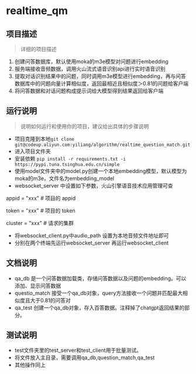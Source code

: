 # realtime_qm
## 项目描述
>  详细的项目描述
1. 创建问答数据库，默认使用moka的m3e模型对问题进行embedding
2. 服务端接收音频数据，调用火山流式语音识别api进行实时语音识别
3. 提取对话识别结果中的问题，同时调用m3e模型进行embedding，再与问答数据库中的问题向量计算相似度，返回最相近且相似度＞0.81的问题给客户端
4. 将问答数据和对话问题构成提示词给大模型得到结果返回给客户端


## 运行说明
> 说明如何运行和使用你的项目，建议给出具体的步骤说明
* 项目克隆到本地```git clone git@codeup.aliyun.com:yiliang/algorithm/realtime_question_match.git```
* 进入项目文件夹
* 安装依赖 ```pip install -r requirements.txt -i https://pypi.tuna.tsinghua.edu.cn/simple```
* 使用model文件夹中的model.py创建一个本地embedding模型，默认模型为moka的m3e，文件名为embedding_model
* websocket_server 中设置如下参数，火山引擎语音技术应用管理可查

appid = "xxx"    # 项目的 appid

token = "xxx"    # 项目的 token

cluster = "xxx"  # 请求的集群

* 将websocket_client.py中audio_path 设置为本地音频文件地址即可
* 分别在两个终端先运行websocket_server 再运行websocket_client


## 文档说明
* qa_db 是一个问答数据加载类，存储问答数据以及问题的embedding。可以添加、显示问答数据
* questio_match 接受一个qa_db对象，query方法接收一个问题并匹配最大相似度且大于0.81的问答对
* qa_test 创建一个qa_db对象，存入百答数据。注释掉了chatgpt返回结果的部分。

## 测试说明
* test文件夹里的test_server和test_client用于批量测试。
* 将文件放入主目录，需要调用qa_db,question_match,qa_test
* 其他操作同上
